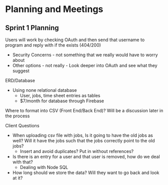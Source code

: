# Planning and Meetings

## Sprint 1 Planning

Users will work by checking OAuth and then send that username to program and reply with if the exists (404/200)
  * Security Concerns - not something that we really would have to worry about
  * Other options - not really - Look deeper into OAuth and see what they suggest
  
ERD/Database
  * Using none relational database
    * User, jobs, time sheet entries as tables
    * $7/month for database through Firebase
    
Where to format into CSV (Front End/Back End)? Will be a discussion later in the process

Client Questions
  * When uploading csv file with jobs, Is it going to have the old jobs as well? Will it have the jobs such that the jobs correctly point to the old jobs?
      * Insert and avoid duplicates? Put in without references?
  * Is there is an entry for a user and that user is removed, how do we deal with that?
    * Dealing with Node SQL
  * How long should we store the data? Will they want to go back and look at it?
  
